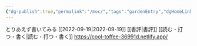 ```yaml
---
{"dg-publish":true,"permalink":"/moc/","tags":"gardenEntry","dgHomeLink":true,"dgPassFrontmatter":false}
---
```


とりあえず書いてみる
[[2022-09-19|2022-09-19]]
[[書評|書評]]
[[読む・打つ・書く|読む・打つ・書く]]
https://cool-toffee-36991d.netlify.app/